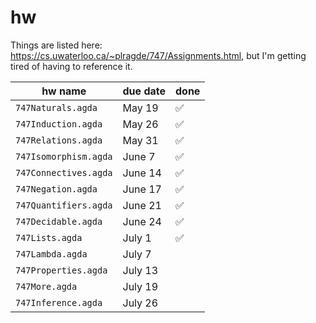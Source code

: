 # hw

Things are listed here: https://cs.uwaterloo.ca/~plragde/747/Assignments.html, but I'm getting tired of having to reference it.

| hw name               | due date | done     |
| --------------------- | -------- | -------- |
| `747Naturals.agda`    | May 19   | &#x2705; |
| `747Induction.agda`   | May 26   | &#x2705; |
| `747Relations.agda`   | May 31   | &#x2705; |
| `747Isomorphism.agda` | June 7   | &#x2705; |
| `747Connectives.agda` | June 14  | &#x2705; |
| `747Negation.agda`    | June 17  | &#x2705; |
| `747Quantifiers.agda` | June 21  | &#x2705; |
| `747Decidable.agda`   | June 24  | &#x2705; |
| `747Lists.agda`       | July 1   | &#x2705; |
| `747Lambda.agda`      | July 7   |          |
| `747Properties.agda`  | July 13  |          |
| `747More.agda`        | July 19  |          |
| `747Inference.agda`   | July 26  |          |

